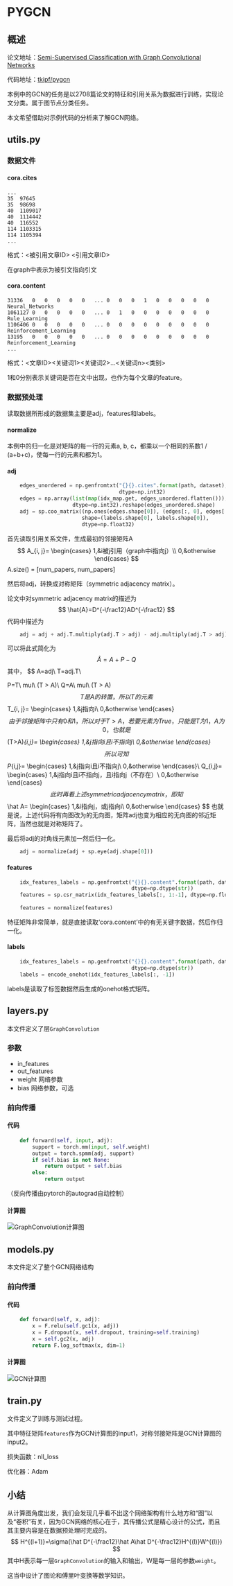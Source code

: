 # PYGCN

## 概述

论文地址：[Semi-Supervised Classification with Graph Convolutional Networks](https://arxiv.org/abs/1609.02907)

代码地址：[tkipf/pygcn](https://github.com/tkipf/pygcn)

本例中的GCN的任务是以2708篇论文的特征和引用关系为数据进行训练，实现论文分类。属于图节点分类任务。

本文希望借助对示例代码的分析来了解GCN网络。

## utils.py

### 数据文件

#### cora.cites

```
...
35	97645
35	98698
40	1109017
40	1114442
40	116552
114	1103315
114	1105394
...
```

格式：<被引用文章ID> <引用文章ID>

在graph中表示为被引文指向引文

#### cora.content

```
31336	0	0	0	0	0	...	0	0	0	1	0	0	0	0	0	Neural_Networks
1061127	0	0	0	0	0	...	0	1	0	0	0	0	0	0	0	Rule_Learning
1106406	0	0	0	0	0  	...	0	0	0	0	0	0	0	0	0	Reinforcement_Learning
13195	0	0	0	0	0	...	0	0	0	0	0	0	0	0	0	Reinforcement_Learning
...
```

格式：<文章ID><关键词1><关键词2>...<关键词n><类别>

1和0分别表示关键词是否在文中出现，也作为每个文章的feature。

### 数据预处理

读取数据所形成的数据集主要是adj，features和labels。

#### normalize

本例中的归一化是对矩阵的每一行的元素a, b, c，都乘以一个相同的系数1 / (a+b+c)，使每一行的元素和都为1。

#### adj

```python
    edges_unordered = np.genfromtxt("{}{}.cites".format(path, dataset),
                                    dtype=np.int32)
    edges = np.array(list(map(idx_map.get, edges_unordered.flatten())),
                     dtype=np.int32).reshape(edges_unordered.shape)
    adj = sp.coo_matrix((np.ones(edges.shape[0]), (edges[:, 0], edges[:, 1])),
                        shape=(labels.shape[0], labels.shape[0]),
                        dtype=np.float32)
```

首先读取引用关系文件，生成最初的邻接矩阵A
$$
A_{i, j}=
\begin{cases}
1,&i被j引用（graph中i指向j）\\
0,&otherwise
\end{cases}
$$
A.size() = [num_papers, num_papers]

然后将adj，转换成对称矩阵（symmetric adjacency matrix）。

论文中对symmetric adjacency matrix的描述为
$$
\hat{A}=D^{-\frac12}AD^{-\frac12}
$$
代码中描述为

```python
    adj = adj + adj.T.multiply(adj.T > adj) - adj.multiply(adj.T > adj)
```

可以将此式简化为
$$
\hat A= A+P-Q
$$
其中，
$$
A=adj\\
T=adj.T\\

P=T\ mul\ (T > A)\\
Q=A\ mul\ (T > A)
$$
T是A的转置，所以T的元素
$$
T_{i, j}=
\begin{cases}
1,&j指向i\\
0,&otherwise
\end{cases}
$$
由于邻接矩阵中只有0和1，所以对于T > A，若要元素为True，只能是T为1，A为0，也就是
$$
(T>A)_{i,j}=
\begin{cases}
1,&j指向i且i不指向j\\
0,&otherwise
\end{cases}
$$
所以可知
$$
P_{i,j}=
\begin{cases}
1,&j指向i且i不指向j\\
0,&otherwise
\end{cases}\\
Q_{i,j}=
\begin{cases}
1,&j指向i且i不指向j，且i指向j（不存在）\\
0,&otherwise
\end{cases}
$$
此时再看上述symmetric adjacency matrix，即知
$$
\hat A=
\begin{cases}
1,&i指向j，或j指向i\\
0,&otherwise
\end{cases}
$$
也就是说，上述代码将有向图改为的无向图，矩阵adj也变为相应的无向图的邻近矩阵，当然也就是对称矩阵了。

最后将adj的对角线元素加一然后归一化。

```python
    adj = normalize(adj + sp.eye(adj.shape[0]))
```

#### features

```python
    idx_features_labels = np.genfromtxt("{}{}.content".format(path, dataset),
                                        dtype=np.dtype(str))
    features = sp.csr_matrix(idx_features_labels[:, 1:-1], dtype=np.float32)
    
    features = normalize(features)    
```

特征矩阵非常简单，就是直接读取‘cora.content’中的有无关键字数据，然后作归一化。

#### labels

```python
    idx_features_labels = np.genfromtxt("{}{}.content".format(path, dataset),
                                        dtype=np.dtype(str))
    labels = encode_onehot(idx_features_labels[:, -1])
```

labels是读取了标签数据然后生成的onehot格式矩阵。

## layers.py

本文件定义了层`GraphConvolution`

### 参数

- in_features
- out_features
- weight 网络参数
- bias 网络参数，可选

### 前向传播

#### 代码

```python
    def forward(self, input, adj):
        support = torch.mm(input, self.weight)
        output = torch.spmm(adj, support)
        if self.bias is not None:
            return output + self.bias
        else:
            return output
```

（反向传播由pytorch的autograd自动控制）

#### 计算图

![GraphConvolution计算图](../pic/2.png)

## models.py

本文件定义了整个GCN网络结构

### 前向传播

#### 代码

```python
    def forward(self, x, adj):
        x = F.relu(self.gc1(x, adj))
        x = F.dropout(x, self.dropout, training=self.training)
        x = self.gc2(x, adj)
        return F.log_softmax(x, dim=1)
```

#### 计算图

![GCN计算图](../pic/3.png)

## train.py

文件定义了训练与测试过程。

其中特征矩阵`features`作为GCN计算图的input1，对称邻接矩阵是GCN计算图的input2。

损失函数：nll_loss

优化器：Adam

## 小结

从计算图角度出发，我们会发现几乎看不出这个网络架构有什么地方和“图”以及“卷积”有关，因为GCN网络的核心在于，其传播公式是精心设计的公式，而且其主要内容是在数据预处理时完成的。
$$
H^{(l+1)}=\sigma(\hat D^{-\frac12}\hat A\hat D^{-\frac12}H^{(l)}W^{(l)})
$$
其中H表示每一层`GraphConvolution`的输入和输出，W是每一层的参数`weight`。

这当中设计了图论和傅里叶变换等数学知识。